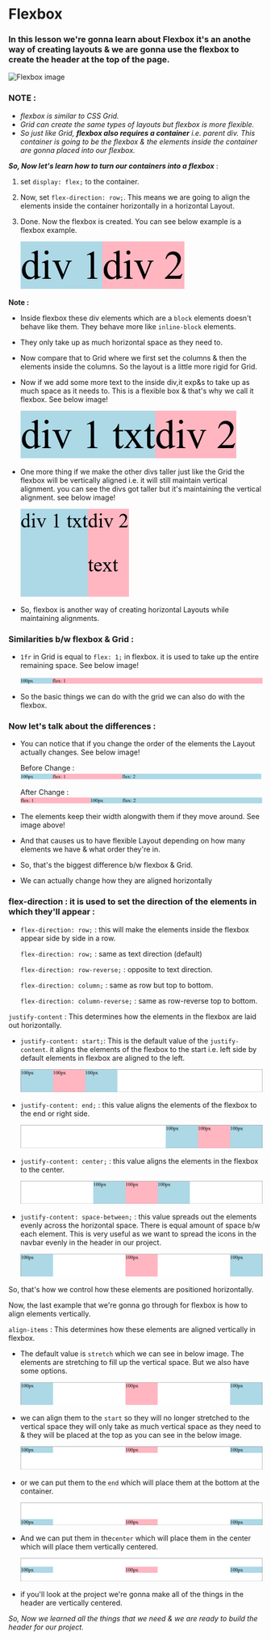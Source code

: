 # Flexbox

### In this lesson we're gonna learn about Flexbox it's an anothe way of creating layouts & we are gonna use the flexbox to create the header at the top of the page.

![Flexbox image](https://sharkcoder.com/files/article/flex1.png)

### NOTE :

- _flexbox is similar to CSS Grid._
- _Grid can create the same types of layouts *but flexbox is more flexible*._
- _So just like Grid, **flexbox also requires a container** i.e. parent div. This container is going to be the flexbox & the elements inside the container are gonna placed into our flexbox._

**_So, Now let's learn how to turn our containers into a flexbox_** :

1. set `display: flex;` to the container.

2. Now, set `flex-direction: row;`. This means we are going to align the elements inside the container horizontally in a horizontal Layout.

3. Done. Now the flexbox is created. You can see below example is a flexbox example.

   ![flex example image](img/flex-example-1.png)

**Note :**

- Inside flexbox these div elements which are a `block` elements doesn't behave like them. They behave more like `inline-block` elements.

- They only take up as much horizontal space as they need to.

- Now compare that to Grid where we first set the columns & then the elements inside the columns. So the layout is a little more rigid for Grid.

- Now if we add some more text to the inside div,it exp&s to take up as much space as it needs to. This is a flexible box & that's why we call it flexbox. See below image!

  ![flex-example image](img/flex-example-2.png)

- One more thing if we make the other divs taller just like the Grid the flexbox will be vertically aligned i.e. it will still maintain vertical alignment. you can see the divs got taller but it's maintaining the vertical alignment. see below image!

  ![flex-example image](img/flex-example-3.png)

- So, flexbox is another way of creating horizontal Layouts while maintaining alignments.

### Similarities b/w flexbox & Grid :

- `1fr` in Grid is equal to `flex: 1;` in flexbox. it is used to take up the entire remaining space. See below image!

  ![flex-example image](img/flex-example-4.png)

- So the basic things we can do with the grid we can also do with the flexbox.

### Now let's talk about the differences :

- You can notice that if you change the order of the elements the Layout actually changes. See below image!

  Before Change :
  ![flex-example image](img/flex-example-5.png)

  After Change :
  ![flex-example image](img/flex-example-6.png)

- The elements keep their width alongwith them if they move around. See image above!

- And that causes us to have flexible Layout depending on how many elements we have & what order they're in.

- So, that's the biggest difference b/w flexbox & Grid.

- We can actually change how they are aligned horizontally

### **flex-direction : it is used to set the direction of the elements in which they'll appear :**

  - `flex-direction: row;` : this will make the elements inside the flexbox appear side by side in a row.

    `flex-direction: row;` : same as text direction (default)

    `flex-direction: row-reverse;` : opposite to text direction.

    `flex-direction: column;` : same as row but top to bottom.

    `flex-direction: column-reverse;` : same as row-reverse top to bottom.

`justify-content` : This determines how the elements in the flexbox are laid out horizontally.

  - `justify-content: start;`: This is the default value of the `justify-content`. it aligns the elements of the flexbox to the start i.e. left side by default elements in flexbox are aligned to the left.

    ![justify content start image](img/justify-content-start.png)

  - `justify-content: end;` : this value aligns the elements of the flexbox to the end or right side. 

    ![justify content end image](img/justify-content-end.png)

  - `justify-content: center;` : this value aligns the elements in the flexbox to the center.

    ![justify content center image](img/justify-content-center.png)

  - `justify-content: space-between;` : this value spreads out the elements evenly across the horizontal space. There is equal amount of space b/w each element.
  This is very useful as we want to spread the icons in the navbar evenly in the header in our project. 

    ![justify content space between](img/justify-content-space-between.png)

So, that's how we control how these elements are positioned horizontally.

Now, the last example that we're gonna go through for flexbox is how to align elements vertically. 

`align-items` : This determines how these elements are aligned vertically in flexbox. 

- The default value is `stretch` which we can see in below image. The elements are stretching to fill up the vertical space. But we also have some options. 

  ![align items stretch image](img/justify-content-space-between.png)

- we can align them to the `start` so they will no longer stretched to the vertical space they will only take as much vertical space as they need to & they will be placed at the top as you can see in the below image.

  ![align items start](img/align-items-start.png)

- or we can put them to the `end` which will place them at the bottom at the container.

  ![align items end](img/align-items-end.png)

- And we can put them in the`center` which will place them in the center which will place them vertically centered.

  ![align items center](img/align-items-center.png)
  
- if you'll look at the project we're gonna make all of the things in the header are vertically centered.

_So, Now we learned all the things that we need & we are ready to build the header for our project._